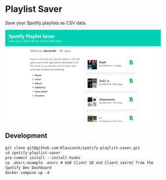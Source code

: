 # Playlist Saver

Save your Spotify playlists as CSV data.

![Playlists](./screenshots/playlists.png)

## Development
```shell
git clone git@github.com:Klavionik/spotify-playlist-saver.git
cd spotify-playlist-saver
pre-commit install --install-hooks
cp .envrc.example .envrc # Add Client ID and Client secret from the Spotify Dev Dashboard
docker compose up -d
```
